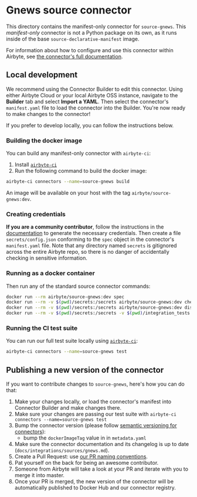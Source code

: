 # Gnews source connector

This directory contains the manifest-only connector for `source-gnews`.
This _manifest-only_ connector is not a Python package on its own, as it runs inside of the base `source-declarative-manifest` image.

For information about how to configure and use this connector within Airbyte, see [the connector's full documentation](https://docs.airbyte.com/integrations/sources/gnews).

## Local development

We recommend using the Connector Builder to edit this connector.
Using either Airbyte Cloud or your local Airbyte OSS instance, navigate to the **Builder** tab and select **Import a YAML**.
Then select the connector's `manifest.yaml` file to load the connector into the Builder. You're now ready to make changes to the connector!

If you prefer to develop locally, you can follow the instructions below.

### Building the docker image

You can build any manifest-only connector with `airbyte-ci`:

1. Install [`airbyte-ci`](https://github.com/airbytehq/airbyte/blob/master/airbyte-ci/connectors/pipelines/README.md)
2. Run the following command to build the docker image:

```bash
airbyte-ci connectors --name=source-gnews build
```

An image will be available on your host with the tag `airbyte/source-gnews:dev`.

### Creating credentials

**If you are a community contributor**, follow the instructions in the [documentation](https://docs.airbyte.com/integrations/sources/gnews)
to generate the necessary credentials. Then create a file `secrets/config.json` conforming to the `spec` object in the connector's `manifest.yaml` file.
Note that any directory named `secrets` is gitignored across the entire Airbyte repo, so there is no danger of accidentally checking in sensitive information.

### Running as a docker container

Then run any of the standard source connector commands:

```bash
docker run --rm airbyte/source-gnews:dev spec
docker run --rm -v $(pwd)/secrets:/secrets airbyte/source-gnews:dev check --config /secrets/config.json
docker run --rm -v $(pwd)/secrets:/secrets airbyte/source-gnews:dev discover --config /secrets/config.json
docker run --rm -v $(pwd)/secrets:/secrets -v $(pwd)/integration_tests:/integration_tests airbyte/source-gnews:dev read --config /secrets/config.json --catalog /integration_tests/configured_catalog.json
```

### Running the CI test suite

You can run our full test suite locally using [`airbyte-ci`](https://github.com/airbytehq/airbyte/blob/master/airbyte-ci/connectors/pipelines/README.md):

```bash
airbyte-ci connectors --name=source-gnews test
```

## Publishing a new version of the connector

If you want to contribute changes to `source-gnews`, here's how you can do that:
1. Make your changes locally, or load the connector's manifest into Connector Builder and make changes there.
2. Make sure your changes are passing our test suite with `airbyte-ci connectors --name=source-gnews test`
3. Bump the connector version (please follow [semantic versioning for connectors](https://docs.airbyte.com/contributing-to-airbyte/resources/pull-requests-handbook/#semantic-versioning-for-connectors)):
    - bump the `dockerImageTag` value in in `metadata.yaml`
4. Make sure the connector documentation and its changelog is up to date (`docs/integrations/sources/gnews.md`).
5. Create a Pull Request: use [our PR naming conventions](https://docs.airbyte.com/contributing-to-airbyte/resources/pull-requests-handbook/#pull-request-title-convention).
6. Pat yourself on the back for being an awesome contributor.
7. Someone from Airbyte will take a look at your PR and iterate with you to merge it into master.
8. Once your PR is merged, the new version of the connector will be automatically published to Docker Hub and our connector registry.